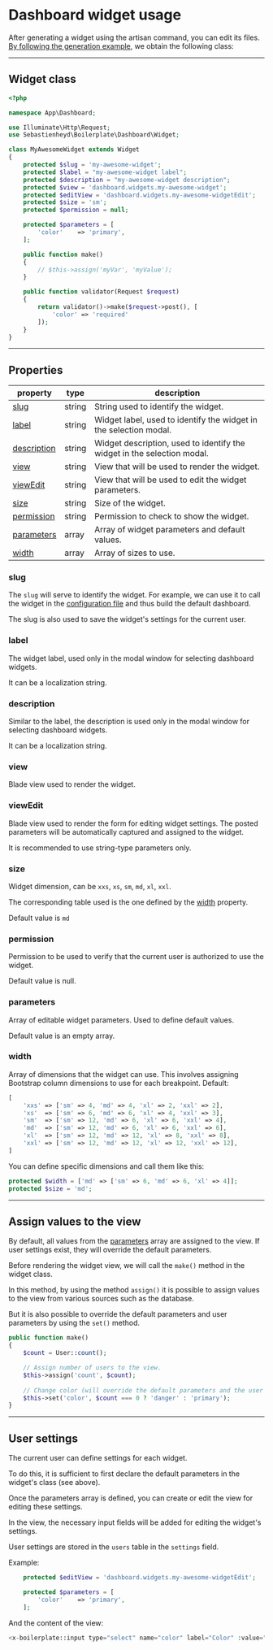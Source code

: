 # Dashboard widget usage

After generating a widget using the artisan command, you can edit its files. [By following the generation example](generate_widget.md), we obtain the following class:

---

## Widget class

```php
<?php

namespace App\Dashboard;

use Illuminate\Http\Request;
use Sebastienheyd\Boilerplate\Dashboard\Widget;

class MyAwesomeWidget extends Widget
{
    protected $slug = 'my-awesome-widget';
    protected $label = "my-awesome-widget label";
    protected $description = "my-awesome-widget description";
    protected $view = 'dashboard.widgets.my-awesome-widget';
    protected $editView = 'dashboard.widgets.my-awesome-widgetEdit';
    protected $size = 'sm';
    protected $permission = null;

    protected $parameters = [
        'color'    => 'primary',
    ];

    public function make()
    {
        // $this->assign('myVar', 'myValue');
    }

    public function validator(Request $request)
    {
        return validator()->make($request->post(), [
            'color' => 'required'
        ]);
    }
}
```

---

## Properties

| property | type | description |
| --- | --- | --- |
| [slug](#slug) | string | String used to identify the widget. |
| [label](#label) | string | Widget label, used to identify the widget in the selection modal. |
| [description](#description) | string | Widget description, used to identify the widget in the selection modal. |
| [view](#view) | string | View that will be used to render the widget. |
| [viewEdit](#viewEdit) | string | View that will be used to edit the widget parameters. |
| [size](#size) | string | Size of the widget. |
| [permission](#permission) | string | Permission to check to show the widget. |
| [parameters](#parameters) | array | Array of widget parameters and default values. |
| [width](#width) | array | Array of sizes to use. |

### slug

The `slug` will serve to identify the widget. For example, we can use it to call the widget in the [configuration file](../configuration/dashboard.md) and thus build the default dashboard.

The slug is also used to save the widget's settings for the current user.

### label

The widget label, used only in the modal window for selecting dashboard widgets.

It can be a localization string.

### description

Similar to the label, the description is used only in the modal window for selecting dashboard widgets.

It can be a localization string.

### view

Blade view used to render the widget.

### viewEdit

Blade view used to render the form for editing widget settings. The posted parameters will be automatically captured and assigned to the widget.

It is recommended to use string-type parameters only.

### size

Widget dimension, can be `xxs`, `xs`, `sm`, `md`, `xl`, `xxl`.

The corresponding table used is the one defined by the [width](#width) property.

Default value is `md`

### permission

Permission to be used to verify that the current user is authorized to use the widget.

Default value is null.

### parameters

Array of editable widget parameters. Used to define default values.

Default value is an empty array.

### width

Array of dimensions that the widget can use. This involves assigning Bootstrap column dimensions to use for each breakpoint. Default:

```php
[
    'xxs' => ['sm' => 4, 'md' => 4, 'xl' => 2, 'xxl' => 2],
    'xs'  => ['sm' => 6, 'md' => 6, 'xl' => 4, 'xxl' => 3],
    'sm'  => ['sm' => 12, 'md' => 6, 'xl' => 6, 'xxl' => 4],
    'md'  => ['sm' => 12, 'md' => 6, 'xl' => 6, 'xxl' => 6],
    'xl'  => ['sm' => 12, 'md' => 12, 'xl' => 8, 'xxl' => 8],
    'xxl' => ['sm' => 12, 'md' => 12, 'xl' => 12, 'xxl' => 12],
]
```

You can define specific dimensions and call them like this:

```php
protected $width = ['md' => ['sm' => 6, 'md' => 6, 'xl' => 4]];
protected $size = 'md';
```

---

## Assign values to the view

By default, all values from the [parameters](#parameters) array are assigned to the view. If user settings exist, they will override the default parameters.

Before rendering the widget view, we will call the `make()` method in the widget class.

In this method, by using the method `assign()` it is possible to assign values to the view from various sources such as the database.

But it is also possible to override the default parameters and user parameters by using the `set()` method.

```php
public function make()
{
    $count = User::count();

    // Assign number of users to the view.
    $this->assign('count', $count);
    
    // Change color (will override the default parameters and the user settings)
    $this->set('color', $count === 0 ? 'danger' : 'primary');
}
```

---

## User settings

The current user can define settings for each widget.

To do this, it is sufficient to first declare the default parameters in the widget's class (see above).

Once the parameters array is defined, you can create or edit the view for editing these settings.

In the view, the necessary input fields will be added for editing the widget's settings.

User settings are stored in the `users` table in the `settings` field.

Example:

```php
    protected $editView = 'dashboard.widgets.my-awesome-widgetEdit';

    protected $parameters = [
        'color'    => 'primary',
    ];
```

And the content of the view:

```php
<x-boilerplate::input type="select" name="color" label="Color" :value="$color ?? 'primary'" :options="['primary', 'danger', 'secondary']" />
```